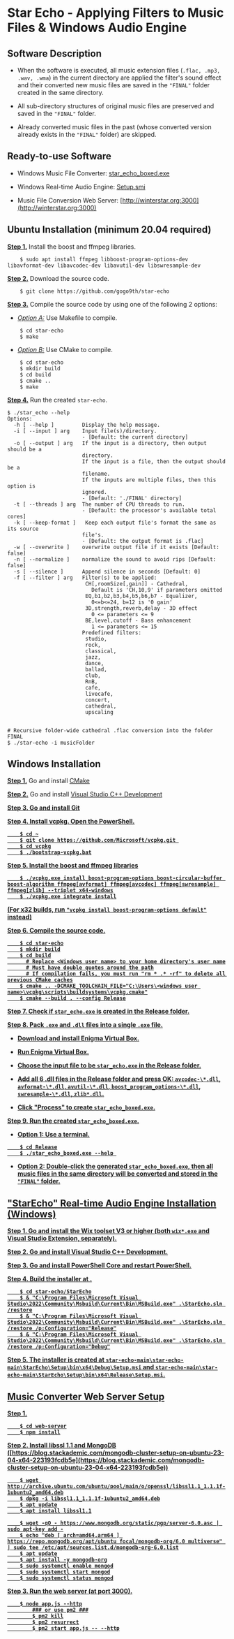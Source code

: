 
# Star Echo - Applying Filters to Music Files & Windows Audio Engine

## Software Description

- When the software is executed, all music extension files (`.flac, .mp3, .wav, .wma`) in the current directory are applied the filter's sound effect and their converted new music files are saved in the `"FINAL"` folder created in the same directory.

- All sub-directory structures of original music files are preserved and saved in the `"FINAL"` folder. 

- Already converted music files in the past (whose converted version already exists in the `"FINAL"` folder) are skipped. 

## Ready-to-use Software

- Windows Music File Converter:  [star_echo_boxed.exe](https://github.com/gogo9th/star-echo/blob/main/star_echo_boxed.exe)

- Windows Real-time Audio Engine: [Setup.smi](https://github.com/gogo9th/star-echo/blob/main/Setup.msi)

- Music File Conversion Web Server: [http://winterstar.org:3000](http://winterstar.org:3000)

## Ubuntu Installation (minimum 20.04 required)

<b><u>Step 1.</u></b> Install the boost and ffmpeg libraries.
```console
    $ sudo apt install ffmpeg libboost-program-options-dev libavformat-dev libavcodec-dev libavutil-dev libswresample-dev
```

<b><u>Step 2.</u></b> Download the source code.
```console
    $ git clone https://github.com/gogo9th/star-echo
```

<b><u>Step 3.</u></b> Compile the source code by using one of the following 2 options:

* <u>*Option A:*</u> Use Makefile to compile.
```console
    $ cd star-echo
    $ make
```
* <u>*Option B:*</u> Use CMake to compile.
```console
    $ cd star-echo
    $ mkdir build
    $ cd build
    $ cmake ..
    $ make
```

<b><u>Step 4.</u></b> Run the created `star-echo`.
```console
$ ./star_echo --help 
Options:
  -h [ --help ]         Display the help message.
  -i [ --input ] arg    Input file(s)/directory.
                        - [Default: the current directory]
  -o [ --output ] arg   If the input is a directory, then output should be a
                        directory.
                        If the input is a file, then the output should be a
                        filename.
                        If the inputs are multiple files, then this option is
                        ignored.
                        - [Default: './FINAL' directory]
  -t [ --threads ] arg  The number of CPU threads to run.
                        - [Default: the processor's available total cores]
  -k [ --keep-format ]   Keep each output file's format the same as its source
                        file's.
                        - [Default: the output format is .flac]
  -w [ --overwrite ]    overwrite output file if it exists [Default: false]
  -n [ --normalize ]    normalize the sound to avoid rips [Default: false]
  -s [ --silence ]      Append silence in seconds [Default: 0]
  -f [ --filter ] arg   Filter(s) to be applied:
                         CH[,roomSize[,gain]] - Cathedral,
                           Default is 'CH,10,9' if parameters omitted
                         EQ,b1,b2,b3,b4,b5,b6,b7 - Equalizer,
                           0<=b<=24, b=12 is '0 gain'
                         3D,strength,reverb,delay - 3D effect
                           0 <= parameters <= 9
                         BE,level,cutoff - Bass enhancement
                           1 <= parameters <= 15
                        Predefined filters:
                         studio,
                         rock,
                         classical,
                         jazz,
                         dance,
                         ballad,
                         club,
                         RnB,
                         cafe,
                         livecafe,
                         concert,
                         cathedral,
                         upscaling


# Recursive folder-wide cathedral .flac conversion into the folder FINAL
$ ./star-echo -i musicFolder    
```


## Windows Installation

<b><u>Step 1.</u></b> Go and install [CMake](https://cmake.org/install/)

<b><u>Step 2.</u></b> Go and install [Visual Studio C++ Development](https://visualstudio.microsoft.com/ko/downloads/)

<b><u>Step 3. Go and install [Git](https://git-scm.com/downloads/win)

<b><u>Step 4.</u></b> Install vcpkg. Open the PowerShell.

```console
    $ cd ~
    $ git clone https://github.com/Microsoft/vcpkg.git 
    $ cd vcpkg
    $ ./bootstrap-vcpkg.bat
```

<b><u>Step 5.</u></b> Install the boost and ffmpeg libraries

```console
    $ ./vcpkg.exe install boost-program-options boost-circular-buffer boost-algorithm ffmpeg[avformat] ffmpeg[avcodec] ffmpeg[swresample] ffmpeg[zlib] --triplet x64-windows
    $ ./vcpkg.exe integrate install
```
(For x32 builds, run `"vcpkg install boost-program-options default"` instead)


<b><u>Step 6.</u></b> Compile the source code.
```console
    $ cd star-echo
    $ mkdir build
    $ cd build
      # Replace <Windows user name> to your home directory's user name
      # Must have double quotes around the path
      # If compilation fails, you must run "rm * .* -rf" to delete all previous CMake caches
    $ cmake .. -DCMAKE_TOOLCHAIN_FILE="C:\Users\<windows user name>\vcpkg\scripts\buildsystems\vcpkg.cmake"
    $ cmake --build . --config Release
```

<b><u>Step 7.</u></b> Check if `star_echo.exe` is created in the Release folder.

<b><u>Step 8.</u></b> Pack `.exe` and `.dll` files into a single `.exe` file.

- Download and install [Enigma Virtual Box](https://enigmaprotector.com/en/downloads.html).

- Run Enigma Virtual Box.

- Choose the input file to be `star_echo.exe` in the Release folder.

- Add all 6 .dll files in the Release folder and press OK: `avcodec-\*.dll`, `avformat-\*.dll`, `avutil-\*.dll`, `boost_program_options-\*.dll`, `swresample-\*.dll`, `zlib*.dll`.

- Click "Process" to create `star_echo_boxed.exe`.


<b><u>Step 9.</u></b> Run the created `star_echo_boxed.exe`.

* <u>Option 1:</u> Use a terminal. 
```console
    $ cd Release
    $ ./star_echo_boxed.exe --help 
```
* <u>Option 2:</u> Double-click the generated `star_echo_boxed.exe`, then all music files in the same directory will be converted and stored in the `"FINAL"` folder.




## "StarEcho" Real-time Audio Engine Installation (Windows)

<b><u>Step 1.</u></b> Go and install the [Wix toolset V3 or higher](https://wixtoolset.org/releases/) (both `wix*.exe` and Visual Studio Extension, separately).

<b><u>Step 2.</u></b> Go and install [Visual Studio C++ Development](https://visualstudio.microsoft.com/ko/downloads/).

<b><u>Step 3.</u></b> Go and install [PowerShell Core](https://learn.microsoft.com/en-us/powershell/scripting/install/installing-powershell-on-windows?view=powershell-7.3#install-powershell-using-winget-recommended) and restart PowerShell.

<b><u>Step 4.</u></b> Build the installer at .

```console
    $ cd star-echo/StarEcho
    $ & "C:\Program Files\Microsoft Visual Studio\2022\Community\Msbuild\Current\Bin\MSBuild.exe" .\StarEcho.sln /restore
    $ & "C:\Program Files\Microsoft Visual Studio\2022\Community\Msbuild\Current\Bin\MSBuild.exe" .\StarEcho.sln /restore /p:Configuration="Release"
    $ & "C:\Program Files\Microsoft Visual Studio\2022\Community\Msbuild\Current\Bin\MSBuild.exe" .\StarEcho.sln /restore /p:Configuration="Debug"
```

<b><u>Step 5.</u></b> The installer is created at `star-echo-main\star-echo-main\StarEcho\Setup\bin\x64\Debug\Setup.msi` and `star-echo-main\star-echo-main\StarEcho\Setup\bin\x64\Release\Setup.msi`.



## Music Converter Web Server Setup

<b><u>Step 1.</u></b> 
```console
	$ cd web-server
	$ npm install
```

<b><u>Step 2.</u></b> Install libssl 1.1 and MongoDB ([https://blog.stackademic.com/mongodb-cluster-setup-on-ubuntu-23-04-x64-223193fcdb5e](https://blog.stackademic.com/mongodb-cluster-setup-on-ubuntu-23-04-x64-223193fcdb5e))
```console
	$ wget http://archive.ubuntu.com/ubuntu/pool/main/o/openssl/libssl1.1_1.1.1f-1ubuntu2_amd64.deb
	$ dpkg -i libssl1.1_1.1.1f-1ubuntu2_amd64.deb
	$ apt update
	$ apt install libssl1.1

	$ wget -qO - https://www.mongodb.org/static/pgp/server-6.0.asc | sudo apt-key add -
	$ echo "deb [ arch=amd64,arm64 ] https://repo.mongodb.org/apt/ubuntu focal/mongodb-org/6.0 multiverse" | sudo tee /etc/apt/sources.list.d/mongodb-org-6.0.list
	$ apt update
	$ apt install -y mongodb-org
	$ sudo systemctl enable mongod
	$ sudo systemctl start mongod
	$ sudo systemctl status mongod
```
<b><u>Step 3.</u></b> Run the web server (at port 3000).
```console
	$ node app.js --http
        ### or use pm2 ###
        $ pm2 kill
        $ pm2 resurrect
        $ pm2 start app.js -- --http
```
